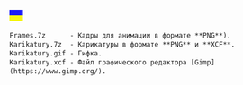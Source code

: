 
![](https://github.com/drilnet/vector-06c-spr2bmp/blob/master/UA.png)

    Frames.7z      - Кадры для анимации в формате **PNG**).
    Karikatury.7z  - Карикатуры в формате **PNG** и **XCF**.
    Karikatury.gif - Гифка.
    Karikatury.xcf - Файл графического редактора [Gimp](https://www.gimp.org/).
